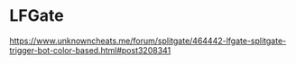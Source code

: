 # LFGate
https://www.unknowncheats.me/forum/splitgate/464442-lfgate-splitgate-trigger-bot-color-based.html#post3208341
